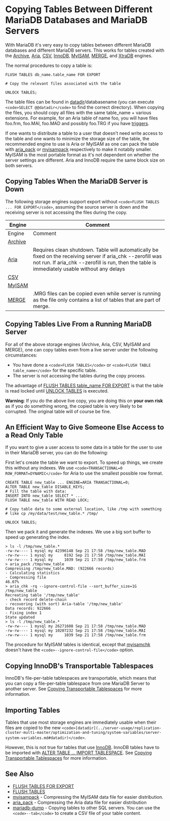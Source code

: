 
# Copying Tables Between Different MariaDB Databases and MariaDB Servers

With MariaDB it's very easy to copy tables between different MariaDB databases
and different MariaDB servers. This works for tables created with the [Archive](../reference/storage-engines/archive/README.md), [Aria](../reference/storage-engines/s3-storage-engine/aria_s3_copy.md), [CSV](../reference/storage-engines/csv/csv-overview.md), [InnoDB](../../general-resources/learning-and-training/training-and-tutorials/advanced-mariadb-articles/development-articles/quality/innodb-upgrade-tests/README.md), [MyISAM](../reference/storage-engines/myisam-storage-engine/myisam-system-variables.md), [MERGE](../reference/storage-engines/merge.md), and [XtraDB](../../general-resources/learning-and-training/training-and-tutorials/advanced-mariadb-articles/development-articles/quality/innodb-upgrade-tests/README.md) engines.


The normal procedures to copy a table is:


```
FLUSH TABLES db_name.table_name FOR EXPORT

# Copy the relevant files associated with the table

UNLOCK TABLES;
```

The table files can be found in [datadir](../server-usage/replication-cluster-multi-master/optimization-and-tuning/system-variables/server-system-variables.md#datadir)/databasename (you can execute
`<code>SELECT @@datadir</code>` to find the correct directory).
When copying the files, you should copy all files with the same
table_name + various extensions. For example, for an Aria table of
name foo, you will have files foo.frm, foo.MAI, foo.MAD and possibly
foo.TRG if you have [triggers](../server-usage/programming-customizing-mariadb/triggers-events/triggers/triggers-and-implicit-locks.md).


If one wants to distribute a table to a user that doesn't need write
access to the table and one wants to minimize the storage size of the
table, the recommended engine to use is Aria or MyISAM as one can
pack the table with [aria_pack](../clients-and-utilities/aria-clients-and-utilities/aria_pack.md) or [myisampack](../clients-and-utilities/myisam-clients-and-utilities/myisampack.md) respectively to make it notablly
smaller. MyISAM is the most portable format as it's not dependent on
whether the server settings are different. Aria and InnoDB require the same
block size on both servers.


## Copying Tables When the MariaDB Server is Down


The following storage engines support export without `<code>FLUSH TABLES ... FOR EXPORT</code>`, assuming the source server is down and the receiving server is not accessing the files during the copy.



| Engine | Comment |
| --- | --- |
| Engine | Comment |
| [Archive](../reference/storage-engines/archive/README.md) |  |
| [Aria](../reference/storage-engines/s3-storage-engine/aria_s3_copy.md) | Requires clean shutdown. Table will automatically be fixed on the receiving server if aria_chk --zerofill was not run. If aria_chk --zerofill is run, then the table is immediately usable without any delays |
| [CSV](../reference/storage-engines/csv/csv-overview.md) |  |
| [MyISAM](../reference/storage-engines/myisam-storage-engine/myisam-system-variables.md) |  |
| [MERGE](../reference/storage-engines/merge.md) | .MRG files can be copied even while server is running as the file only contains a list of tables that are part of merge. |



## Copying Tables Live From a Running MariaDB Server


For all of the above storage engines (Archive, Aria, CSV, MyISAM and MERGE), one can copy tables even from a live server under the following circumstances:


* You have done a `<code>FLUSH TABLES</code>` or `<code>FLUSH TABLE table_name</code>` for the specific table.
* The server is not accessing the tables during the copy process.


The advantage of [FLUSH TABLES table_name FOR EXPORT](../reference/sql-statements-and-structure/sql-statements/administrative-sql-statements/flush-commands/flush-tables-for-export.md) is that the table is read locked until [UNLOCK TABLES](../reference/sql-statements-and-structure/sql-statements/transactions/lock-tables.md) is executed.


**Warning**: If you do the above live copy, you are doing this on **your own risk** as if you do something wrong, the copied table is very likely to be corrupted. The original table will of course be fine.


## An Efficient Way to Give Someone Else Access to a Read Only Table


If you want to give a user access to some data in a table for the user to use in
their MariaDB server, you can do the following:


First let's create the table we want to export. To speed up things, we
create this without any indexes. We use `<code>TRANSACTIONAL=0
ROW_FORMAT=DYNAMIC</code>` for Aria to use the smallest possible row format.


```
CREATE TABLE new_table ... ENGINE=ARIA TRANSACTIONAL=0;
ALTER TABLE new_table DISABLE_KEYS;
# Fill the table with data:
INSERT INTO new_table SELECT * ...
FLUSH TABLE new_table WITH READ LOCK;

# Copy table data to some external location, like /tmp with something
# like cp /my/data/test/new_table.* /tmp/

UNLOCK TABLES;
```

Then we pack it and generate the indexes. We use a big sort buffer to speed
up generating the index.


```
> ls -l /tmp/new_table.*
-rw-rw---- 1 mysql my 42396148 Sep 21 17:58 /tmp/new_table.MAD
-rw-rw---- 1 mysql my     8192 Sep 21 17:58 /tmp/new_table.MAI
-rw-rw---- 1 mysql my     1039 Sep 21 17:58 /tmp/new_table.frm
> aria_pack /tmp/new_table
Compressing /tmp/new_table.MAD: (922666 records)
- Calculating statistics
- Compressing file
46.07%
> aria_chk -rq --ignore-control-file --sort_buffer_size=1G /tmp/new_table
Recreating table '/tmp/new_table'
- check record delete-chain
- recovering (with sort) Aria-table '/tmp/new_table'
Data records: 922666
- Fixing index 1
State updated
> ls -l /tmp/new_table.*
-rw-rw---- 1 mysql my 26271608 Sep 21 17:58 /tmp/new_table.MAD
-rw-rw---- 1 mysql my 10207232 Sep 21 17:58 /tmp/new_table.MAI
-rw-rw---- 1 mysql my     1039 Sep 21 17:58 /tmp/new_table.frm
```

The procedure for MyISAM tables is identical, except that
[myisamchk](../clients-and-utilities/myisam-clients-and-utilities/myisamchk-table-information.md) doesn't have the `<code>--ignore-control-file</code>` option.


## Copying InnoDB's Transportable Tablespaces


InnoDB's file-per-table tablespaces are transportable, which means that you can copy a file-per-table tablespace from one MariaDB Server to another server. See [Copying Transportable Tablespaces](../reference/storage-engines/innodb/innodb-tablespaces/innodb-file-per-table-tablespaces.md#copying-transportable-tablespaces) for more information.


## Importing Tables


Tables that use most storage engines are immediately usable when their files are copied to the new `<code>[datadir](../server-usage/replication-cluster-multi-master/optimization-and-tuning/system-variables/server-system-variables.md#datadir)</code>`.


However, this is not true for tables that use [InnoDB](../../general-resources/learning-and-training/training-and-tutorials/advanced-mariadb-articles/development-articles/quality/innodb-upgrade-tests/README.md). InnoDB tables have to be imported with [ALTER TABLE ... IMPORT TABLESPACE](../reference/sql-statements-and-structure/sql-statements/data-definition/alter/alter-tablespace.md#import-tablespace). See [Copying Transportable Tablespaces](../reference/storage-engines/innodb/innodb-tablespaces/innodb-file-per-table-tablespaces.md#copying-transportable-tablespaces) for more information.


## See Also


* [FLUSH TABLES FOR EXPORT](../reference/sql-statements-and-structure/sql-statements/administrative-sql-statements/flush-commands/flush-tables-for-export.md)
* [FLUSH TABLES](../reference/sql-statements-and-structure/sql-statements/administrative-sql-statements/flush-commands/flush-tables-for-export.md)
* [myisampack](../clients-and-utilities/myisam-clients-and-utilities/myisampack.md) - Compressing the MyISAM data file for easier distribution.
* [aria_pack](../clients-and-utilities/aria-clients-and-utilities/aria_pack.md) - Compressing the Aria data file for easier distribution
* [mariadb-dump](../clients-and-utilities/backup-restore-and-import-clients/mariadb-dump.md) - Copying tables to other SQL servers. You can use the `<code>--tab</code>` to create a CSV file of your table content.

